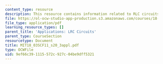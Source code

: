 ```yaml
---
content_type: resource
description: This resource contains information related to RLC circuits applet.
file: https://ol-ocw-studio-app-production.s3.amazonaws.com/courses/18-03sc-differential-equations-fall-2011/9ef66c391115572c927c04be9dff5321_MIT18_03SCF11_s20_3appl.pdf
file_type: application/pdf
learning_resource_types: []
parent_title: 'Applications: LRC Circuits'
parent_type: CourseSection
resourcetype: Document
title: MIT18_03SCF11_s20_3appl.pdf
type: OCWFile
uid: 9ef66c39-1115-572c-927c-04be9dff5321
---
```

